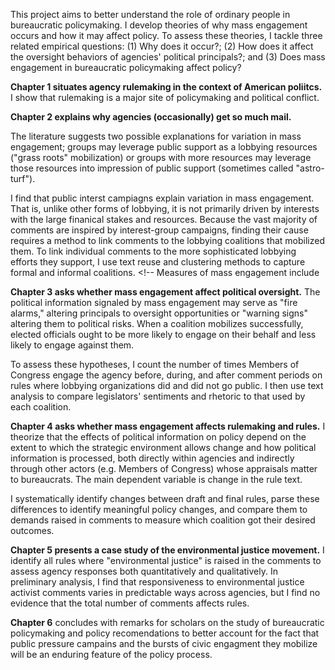 <!--Does mass engagement in bureaucratic policymaking affect policy? This question drives my project. However, two questions must be answered first: (1) Why does it occur? and (2) How does it affect political oversight? These questions drive two initial empirical chapters. Thus, my analysis has three steps. 

First, I theorize that activists' opportunities and strategies and latent public opinion drive engagement. 

Second, I theorize that mass engagement affects political oversight. 

Third, I theorize that mass engagement may affect rulemaking both, directly, and indirectly via its effect on political oversight. -->

This project aims to better understand the role of ordinary people in bureaucratic policymaking. 
I develop theories of why mass engagement occurs and how it may affect policy. To assess these theories, I tackle three related empirical questions: (1) Why does it occur?; (2) How does it affect the oversight behaviors of agencies' political principals?; and <!--These questions drive two initial empirical chapters.-->
(3)  Does mass engagement in bureaucratic policymaking affect policy?
<!-- I then use my new measures of the political information that lobbying coalitions create by going public to test whether mass engagement explains variation in agency rulemaking and rules.<!-- But first, I must develop a measure of "going public." <!-- and why it occurs.-->

**Chapter 1 situates agency rulemaking in the context of American poliitcs.** I show that rulemaking is a major site of policymaking and political conflict. 

**Chapter 2 explains why agencies (occasionally) get so much mail.** 
<!-- Scholars of bureaucratic policymaking have focused on the sophisticated lobbying efforts of powerful interest groups. Yet agencies occasionally receive thousands or even millions of comments from ordinary people. Why? Why do individuals comment when they seemingly have no new information to offer and no power to influence decisions? Who inspires them and to what end? How, if at all, should scholars incorporate mass commenting into models of bureaucratic policymaking? I argue that mass commenting produces political information about the coalition that mobilized it. -->
<!-- QUESTION 1 **Puzzle:** -->
<!--Why do some rules receive many comments from ordinary people and some do not?
<!-- Why do people comment on draft policies when they seem to have no new information to offer and no power to influence decisions? Who inspires them and to what end? -->
<!-- THEORY AND METHODS 1-->
<!-- Answering this question requires a theory explaining variation in mass engagement. -->
The literature suggests two possible explanations for variation in mass engagement; groups may leverage public support as a lobbying resources ("grass roots" mobilization) or groups with more resources may leverage those resources into impression of public support (sometimes called "astro-turf").
<!--Using new measures of public engagement in agency rulemaking, I identify the conditions under which it occurs and produces different politically-relevant information. -->
<!-- The dependent variable is the number of people engaged.-->
I find that public interst campiagns explain variation in mass engagement. That is, unlike other forms of lobbying, it is not primarily driven by interests with the large finanical stakes and resources. <!--Specifically, I anticipate three patterns:
(1) When a coalition is disadvantaged in insider politics but as more public support than opposing coalitions, they are more likely to "go public" to bolster their lobbying effort (assuming they have the resources to do so). More public support yields more engagement, more effort per participant, and contagion beyond those mobilized directly. (2) Coalitions with less support may "counter-mobilize." However, this  proportionally smaller results. That is, groups with more resources but less public support only mobilize when their opponents do so. (3) Finally, coalitions may mobilize for reasons unrelated to the policy at hand, yielding significant mass engagement but without a corresponding insider lobbying effort. -->
Because the vast majority of comments are inspired by interest-group campaigns, finding their cause requires a method to link comments to the lobbying coalitions that mobilized them. To link individual comments to the more sophisticated lobbying efforts they support, I use text reuse and clustering methods to capture formal and informal coalitions. <!--
Measures of mass engagement include 
<!--(1) total public comments, --><!-- $\sim$ zero-inflated negative binomial; -->
<!--(1) comments per coalition, <!-- $\sim$ negative binomial; -->
<!--(2) effort per comment, <!-- $\sim$ truncated normal; -->
<!--(3) share of comments per coalition mobilized indirectly (i.e. the potential for conflict spread).
With measures, I test whether variation in engagement explains variation in oversight behavior (part 2) and policy outcomes (part 3).
<!-- (4) type of campaign. <!-- $\sim$ multinomial. -->
<!--Model 1 is one observation per rule. Models 2-4 are one observation per coalition per rule. Explanatory variables include agency alignment with Congress and the president (models 1-4), coalition alignment and unity (models 2-4), whether a coalition is driven more by public or private interests (models 2-3).<!--, part of the DV in model 4).-->

<!--**Step 2. Are elected officials more or less likely to engage after mass public engagement?** -->
**Chapter 3 asks whether mass engagement affect political oversight.** The political information signaled by mass engagement may serve as "fire alarms," altering principals to oversight opportunities or "warning signs" altering them to political risks.
When a coalition mobilizes successfully, <!--especially if it generates a perceived consensus in expressed public sentiments, -->
elected officials ought to be more likely to engage on their behalf and less likely to engage against them.
<!-- This suggests an addendum to Hall and Miler's (2008) finding that members are more likely to engage in rulemaking when they have been lobbied by a like-minded interest group.-->
<!-- When interest groups lobby elected officials to engage in rulemaking, they may be more likely to engage when aligned with most commenters than when opposed.-->
<!-- If politicians learn from political information, they will be even more likely to engage when lobbied by a coalition that includes a public interest group's with a large mass-comment campaign, and less likely when lobbied by a coalition dominated by private interests opposed by a mass comment campaign. -->
<!-- MEASUREMENT  2-->
To assess these hypotheses, I count the number of times Members of Congress engage the agency before, during, and after comment periods on rules where lobbying organizations did and did not go public. I then use text analysis to compare legislators' sentiments and rhetoric to that used by each coalition.
<!-- Similarly, I asses the involvement of presidential appointees and the President's Office of Management and Budget before and after public comment, again comparing rules that were and were not targeted by a campaign (a difference-in-difference). -->
<!-- As a validity check, I also look for remarks by elected officials and judges on the level of public engagement.
Dependent variables include -->
<!--(1) the number of comments from Members of Congress on the rule <!--(total, those mentioning mass comments, and those mentioning organizations in the coalition), <!--All  $\sim$ zero-inflated negative binomial. -->
<!--(2) the share of supportive congressional comments, <!--  $\sim$  beta. -->
<!--(3) the similarity of words in comments from the coalition and Members of Congress. -->

**Chapter 4 asks whether mass engagement affects rulemaking and rules.** 
I theorize that the effects of political information on policy depend on the extent to which the strategic environment allows change and how political information is processed, both directly within agencies and indirectly through other actors (e.g. Members of Congress) whose appraisals matter to bureaucrats.
The main dependent variable is change in the rule text.
<!--Different inputs may yield different results: -->
I systematically identify changes between draft and final rules, parse these differences to identify meaningful policy changes, and compare them to demands raised in comments to measure which coalition got their desired outcomes.<!-- However, assessing policy change is difficult. Thus, I also use other measures of agency responses to lobbying efforts. -->

**Chapter 5 presents a case study of the environmental justice movement.** I identify all rules where "environmental justice" is raised in the comments to assess agency responses both quantitatively and qualitatively. In preliminary analysis, I find that responsiveness to environmental justice activist comments varies in predictable ways across agencies, but I find no evidence that the total number of comments affects rules.

**Chapter 6** concludes with remarks for scholars on the study of bureaucratic policymaking and policy recomendations to better account for the fact that public pressure campains and the bursts of civic engagment they mobilize will be an enduring feature of the policy process. 

<!-- The following section outlines methodologies to assess my three overarching questions and their component parts. Theses methods rely on analysis of comment and policy texts as large-n observational data. 

<!-- To explore causal arguments, the last two chapters of the dissertation will explore historical and experimental case studies. My historical case is the environmental justice movement, relying on all rules where "environmental justice" is raised in the comments and quantitative and qualitative assessment of agency responses. This prospectus includes preliminary analysis of the environmental justice case study. I find that responsiveness to activist comments varies in predictable ways across agencies but I find no evidence that the total number of comments affects rules. My experimental cases are not included in this prospectus. They will be rules selected by organizations that have agreed to randomly assign specific targets of their mass comment campaigns. While these few cases will not provide necessary power for statistical tests, the responses of the public, elected officials, and rulewriters may help illuminate causal mechanisms.
-->